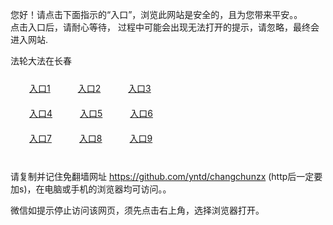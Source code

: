 您好！请点击下面指示的“入口”，浏览此网站是安全的，且为您带来平安。。 <br/>
点击入口后，请耐心等待， 过程中可能会出现无法打开的提示，请忽略，最终会进入网站. </br>

法轮大法在长春<br/>
<div style="padding:10px"><a style="margin:20px" target="_blank" href="https://d2ovfje3123j3d.cloudfront.net/2Qpsp?ilfwploa" id="ccLink1" rel="nofollow">入口1</a> <a target="_blank" style="margin:20px" href="https://d3n1wluz0af7w5.cloudfront.net/2Qpsp?exsmdga" id="ccLink2" rel="nofollow">入口2</a> <a style="margin:20px" target="_blank" href="https://d7b6s8n4gom8g.cloudfront.net/2Qpsp?nwyua" id="ccLink3" rel="nofollow">入口3</a></div>

<div style="padding:10px" ><a style="margin:20px" target="_blank" href="https://d2ovfje3123j3d.cloudfront.net/2Qpsp?ilfwploa" id="ccLink4" rel="nofollow">入口4</a> <a style="margin:20px" href="https://d3n1wluz0af7w5.cloudfront.net/2Qpsp?exsmdga" target="_blank" id="ccLink5" rel="nofollow">入口5</a> <a style="margin:20px" href="https://d7b6s8n4gom8g.cloudfront.net/2Qpsp?nwyua" target="_blank" id="ccLink6" rel="nofollow">入口6</a></div>

<div style="padding:10px"><a style="margin:20px" target="_blank" href="https://d2ovfje3123j3d.cloudfront.net/2Qpsp?ilfwploa" id="ccLink7" rel="nofollow">入口7</a> <a style="margin:20px" href="https://d3n1wluz0af7w5.cloudfront.net/2Qpsp?exsmdga" target="_blank" id="ccLink8" rel="nofollow">入口8</a> <a style="margin:20px" target="_blank" href="https://d7b6s8n4gom8g.cloudfront.net/2Qpsp?nwyua" id="ccLink9" rel="nofollow">入口9</a></div>

<br/>



请复制并记住免翻墙网址 https://github.com/yntd/changchunzx (http后一定要加s)，在电脑或手机的浏览器均可访问。。<br/>

微信如提示停止访问该网页，须先点击右上角，选择浏览器打开。

